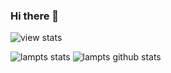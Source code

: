 ### Hi there 👋

![view stats](https://rushter.com/counter.svg)

![lampts stats](https://github-readme-stats.vercel.app/api?username=lampts&show_icons=true&theme=radical&count_private=true)
![lampts github stats](https://github-readme-stats.vercel.app/api/top-langs/?username=lampts&show_icons=true&theme=radical&layout=compact)


<!--
**lampts/lampts** is a ✨ _special_ ✨ repository because its `README.md` (this file) appears on your GitHub profile.

Here are some ideas to get you started:

- 🔭 I’m currently working on ...
- 🌱 I’m currently learning ...
- 👯 I’m looking to collaborate on ...
- 🤔 I’m looking for help with ...
- 💬 Ask me about ...
- 📫 How to reach me: ...
- 😄 Pronouns: ...
- ⚡ Fun fact: ...
-->
